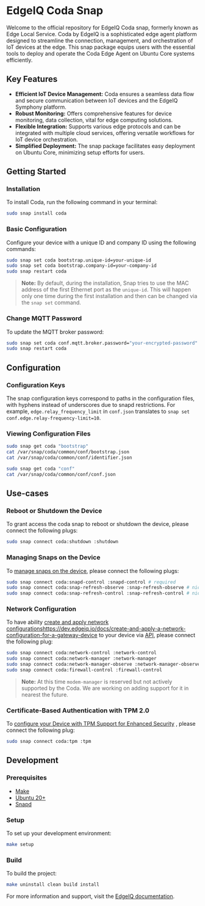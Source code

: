 # EdgeIQ Coda Snap

Welcome to the official repository for EdgeIQ Coda snap, formerly known as Edge Local Service. Coda by EdgeIQ is a sophisticated edge agent platform designed to streamline the connection, management, and orchestration of IoT devices at the edge. This snap package equips users with the essential tools to deploy and operate the Coda Edge Agent on Ubuntu Core systems efficiently.

## Key Features

- **Efficient IoT Device Management:** Coda ensures a seamless data flow and secure communication between IoT devices and the EdgeIQ Symphony platform.
- **Robust Monitoring:** Offers comprehensive features for device monitoring, data collection, vital for edge computing solutions.
- **Flexible Integration:** Supports various edge protocols and can be integrated with multiple cloud services, offering versatile workflows for IoT device orchestration.
- **Simplified Deployment:** The snap package facilitates easy deployment on Ubuntu Core, minimizing setup efforts for users.

## Getting Started

### Installation

To install Coda, run the following command in your terminal:

```bash
sudo snap install coda
```

### Basic Configuration

Configure your device with a unique ID and company ID using the following commands:

```bash
sudo snap set coda bootstrap.unique-id=your-unique-id
sudo snap set coda bootstrap.company-id=your-company-id
sudo snap restart coda
```

> **Note:** By default, during the installation, Snap tries to use the MAC address of the first Ethernet port as the `unique-id`. This will happen only one time during the first installation and then can be changed via the `snap set` command.

### Change MQTT Password

To update the MQTT broker password:

```bash
sudo snap set coda conf.mqtt.broker.password="your-encrypted-password"
sudo snap restart coda
```

## Configuration

### Configuration Keys

The snap configuration keys correspond to paths in the configuration files, with hyphens instead of underscores due to snapd restrictions. For example, `edge.relay_frequency_limit` in `conf.json` translates to `snap set conf.edge.relay-frequency-limit=10`.

### Viewing Configuration Files

```bash
sudo snap get coda "bootstrap"
cat /var/snap/coda/common/conf/bootstrap.json
cat /var/snap/coda/common/conf/identifier.json

sudo snap get coda "conf"
cat /var/snap/coda/common/conf/conf.json
```

## Use-cases

### Reboot or Shutdown the Device

To grant access the coda snap to reboot or shutdown the device, please connect the following plugs:

```bash
sudo snap connect coda:shutdown :shutdown
```

### Managing Snaps on the Device

To [manage snaps on the device](https://dev.edgeiq.io/docs/example-managing-snaps-on-ubuntu-core-devices), please connect the following plugs:

```bash
sudo snap connect coda:snapd-control :snapd-control # required
sudo snap connect coda:snap-refresh-observe :snap-refresh-observe # nice to have
sudo snap connect coda:snap-refresh-control :snap-refresh-control # nice to have
```

### Network Configuration

To have ability [create and apply network configurations]()https://dev.edgeiq.io/docs/create-and-apply-a-network-configuration-for-a-gateway-device to your device via [API](https://dev.edgeiq.io/docs/network-configuration), please connect the following plug:

```bash
sudo snap connect coda:network-control :network-control 
sudo snap connect coda:network-manager :network-manager
sudo snap connect coda:network-manager-observe :network-manager-observe
sudo snap connect coda:firewall-control :firewall-control
```

> **Note:** At this time `modem-manager` is reserved but not actively supported by the Coda. We are working on adding support for it in nearest the future.

### Certificate-Based Authentication with TPM 2.0

To [configure your Device with TPM Support for Enhanced Security](https://dev.edgeiq.io/docs/configuring-edge-devices-with-tpm-support-for-enhanced-security) , please connect the following plug:

```bash
sudo snap connect coda:tpm :tpm
```

## Development

### Prerequisites

- [Make](https://www.gnu.org/software/make/)
- [Ubuntu 20+](https://ubuntu.com/)
- [Snapd](https://snapcraft.io/snapd)

### Setup

To set up your development environment:

```bash
make setup
```

### Build

To build the project:

```bash
make uninstall clean build install
```

For more information and support, visit the [EdgeIQ documentation](https://dev.edgeiq.io/).